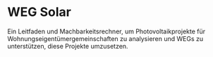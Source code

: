 # WEG Solar
Ein Leitfaden und Machbarkeitsrechner, um Photovoltaikprojekte für Wohnungseigentümergemeinschaften zu analysieren und WEGs zu unterstützen, diese Projekte umzusetzen.
